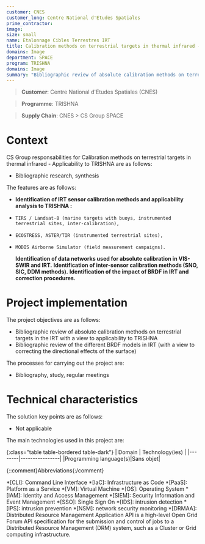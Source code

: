 ```yaml
---
customer: CNES
customer_long: Centre National d'Etudes Spatiales
prime_contractor: 
image: 
size: small
name: Etalonnage Cibles Terrestres IRT
title: Calibration methods on terrestrial targets in thermal infrared - Applicability to TRISHNA
domains: Image
department: SPACE
program: TRISHNA
domains: Image
summary: "Bibliographic review of absolute calibration methods on terrestrial targets in the IRT with a view to applicability to TRISHNA. Bibliographic review of the different BRDF models in IRT (with a view to correcting the directional effects of the surface)"
---
```


> __Customer__\: Centre National d'Etudes Spatiales (CNES)

> __Programme__\: TRISHNA

> __Supply Chain__\: CNES >  CS Group SPACE


# Context


CS Group responsabilities for Calibration methods on terrestrial targets in thermal infrared - Applicability to TRISHNA are as follows:
* Bibliographic research, synthesis



The features are as follows:
* **Identification of IRT sensor calibration methods and applicability analysis to TRISHNA :**
*     TIRS / Landsat-8 (marine targets with buoys, instrumented terrestrial sites, inter-calibration), 
*     ECOSTRESS, ASTER/TIR (instrumented terrestrial sites),
*     MODIS Airborne Simulator (field measurement campaigns).
	**Identification of data networks used for absolute calibration in VIS-SWIR and IRT.** 
	**Identification of inter-sensor calibration methods (SNO, SIC, DDM methods).**
	**Identification of the impact of BRDF in IRT and correction procedures.**

# Project implementation

The project objectives are as follows:
* Bibliographic review of absolute calibration methods on terrestrial targets in the IRT with a view to applicability to TRISHNA
* Bibliographic review of the different BRDF models in IRT (with a view to correcting the directional effects of the surface)

The processes for carrying out the project are:
* Bibliography, study, regular meetings

# Technical characteristics

The solution key points are as follows:
* Not applicable



The main technologies used in this project are:

{:class="table table-bordered table-dark"}
| Domain | Technology(ies) |
|--------|----------------|
|Programming language(s)|Sans objet|



{::comment}Abbreviations{:/comment}

*[CLI]: Command Line Interface
*[IaC]: Infrastructure as Code
*[PaaS]: Platform as a Service
*[VM]: Virtual Machine
*[OS]: Operating System
*[IAM]: Identity and Access Management
*[SIEM]: Security Information and Event Management
*[SSO]: Single Sign On
*[IDS]: intrusion detection
*[IPS]: intrusion prevention
*[NSM]: network security monitoring
*[DRMAA]: Distributed Resource Management Application API is a high-level Open Grid Forum API specification for the submission and control of jobs to a Distributed Resource Management (DRM) system, such as a Cluster or Grid computing infrastructure.

